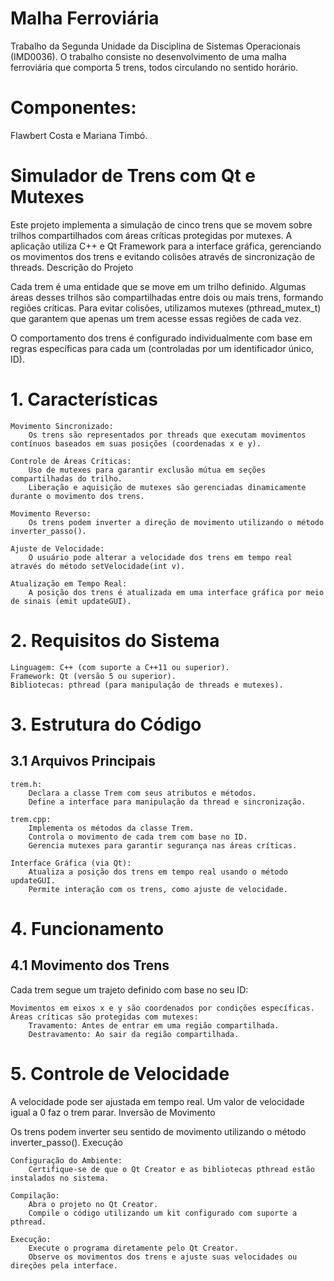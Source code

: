 # Malha Ferroviária
Trabalho da Segunda Unidade da Disciplina de Sistemas Operacionais (IMD0036). O trabalho consiste no desenvolvimento de uma malha ferroviária que comporta 5 trens, todos circulando no sentido horário. 

# Componentes:
Flawbert Costa e Mariana Timbó.

# Simulador de Trens com Qt e Mutexes

Este projeto implementa a simulação de cinco trens que se movem sobre trilhos compartilhados com áreas críticas protegidas por mutexes. A aplicação utiliza C++ e Qt Framework para a interface gráfica, gerenciando os movimentos dos trens e evitando colisões através de sincronização de threads.
Descrição do Projeto

Cada trem é uma entidade que se move em um trilho definido. Algumas áreas desses trilhos são compartilhadas entre dois ou mais trens, formando regiões críticas. Para evitar colisões, utilizamos mutexes (pthread_mutex_t) que garantem que apenas um trem acesse essas regiões de cada vez.

O comportamento dos trens é configurado individualmente com base em regras específicas para cada um (controladas por um identificador único, ID).
# 1. Características

    Movimento Sincronizado:
        Os trens são representados por threads que executam movimentos contínuos baseados em suas posições (coordenadas x e y).

    Controle de Áreas Críticas:
        Uso de mutexes para garantir exclusão mútua em seções compartilhadas do trilho.
        Liberação e aquisição de mutexes são gerenciadas dinamicamente durante o movimento dos trens.

    Movimento Reverso:
        Os trens podem inverter a direção de movimento utilizando o método inverter_passo().

    Ajuste de Velocidade:
        O usuário pode alterar a velocidade dos trens em tempo real através do método setVelocidade(int v).

    Atualização em Tempo Real:
        A posição dos trens é atualizada em uma interface gráfica por meio de sinais (emit updateGUI).

# 2. Requisitos do Sistema

    Linguagem: C++ (com suporte a C++11 ou superior).
    Framework: Qt (versão 5 ou superior).
    Bibliotecas: pthread (para manipulação de threads e mutexes).

# 3. Estrutura do Código
## 3.1 Arquivos Principais

    trem.h:
        Declara a classe Trem com seus atributos e métodos.
        Define a interface para manipulação da thread e sincronização.

    trem.cpp:
        Implementa os métodos da classe Trem.
        Controla o movimento de cada trem com base no ID.
        Gerencia mutexes para garantir segurança nas áreas críticas.

    Interface Gráfica (via Qt):
        Atualiza a posição dos trens em tempo real usando o método updateGUI.
        Permite interação com os trens, como ajuste de velocidade.

# 4. Funcionamento
## 4.1 Movimento dos Trens

Cada trem segue um trajeto definido com base no seu ID:

    Movimentos em eixos x e y são coordenados por condições específicas.
    Áreas críticas são protegidas com mutexes:
        Travamento: Antes de entrar em uma região compartilhada.
        Destravamento: Ao sair da região compartilhada.

# 5. Controle de Velocidade

A velocidade pode ser ajustada em tempo real. Um valor de velocidade igual a 0 faz o trem parar.
Inversão de Movimento

Os trens podem inverter seu sentido de movimento utilizando o método inverter_passo().
Execução

    Configuração do Ambiente:
        Certifique-se de que o Qt Creator e as bibliotecas pthread estão instalados no sistema.

    Compilação:
        Abra o projeto no Qt Creator.
        Compile o código utilizando um kit configurado com suporte a pthread.

    Execução:
        Execute o programa diretamente pelo Qt Creator.
        Observe os movimentos dos trens e ajuste suas velocidades ou direções pela interface.
